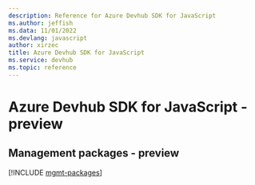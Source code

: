 ```yaml
---
description: Reference for Azure Devhub SDK for JavaScript
ms.author: jeffish
ms.data: 11/01/2022
ms.devlang: javascript
author: xirzec
title: Azure Devhub SDK for JavaScript
ms.service: devhub
ms.topic: reference
---
```

# Azure Devhub SDK for JavaScript - preview

## Management packages - preview
[!INCLUDE [mgmt-packages](devhub-mgmt-index.md)]